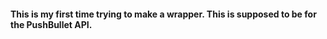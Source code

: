 #### This is my first time trying to make a wrapper. This is supposed to be for the PushBullet API.
